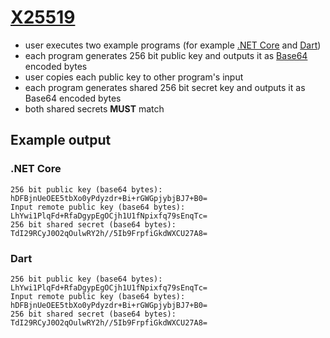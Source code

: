 # [X25519](https://en.wikipedia.org/wiki/Curve25519)
- user executes two example programs (for example [.NET Core](dotnet-x25519) and [Dart](dart_x25519))
- each program generates 256 bit public key and outputs it as [Base64](https://en.wikipedia.org/wiki/Base64) encoded bytes
- user copies each public key to other program's input
- each program generates shared 256 bit secret key and outputs it as Base64 encoded bytes
- both shared secrets **MUST** match
## Example output
### .NET Core
```
256 bit public key (base64 bytes): hDFBjnUeOEE5tbXo0yPdyzdr+Bi+rGWGpjybjBJ7+B0=
Input remote public key (base64 bytes):
LhYwi1PlqFd+RfaDgypEgOCjh1U1fNpixfq79sEnqTc=
256 bit shared secret (base64 bytes): TdI29RCyJ0O2qOulwRY2h//5Ib9FrpfiGkdWXCU27A8=
```
### Dart
```
256 bit public key (base64 bytes): LhYwi1PlqFd+RfaDgypEgOCjh1U1fNpixfq79sEnqTc=
Input remote public key (base64 bytes):
hDFBjnUeOEE5tbXo0yPdyzdr+Bi+rGWGpjybjBJ7+B0=
256 bit shared secret (base64 bytes): TdI29RCyJ0O2qOulwRY2h//5Ib9FrpfiGkdWXCU27A8=
```